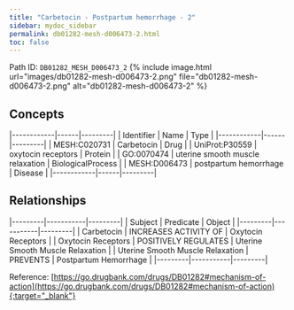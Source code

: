 ```yaml
---
title: "Carbetocin - Postpartum hemorrhage - 2"
sidebar: mydoc_sidebar
permalink: db01282-mesh-d006473-2.html
toc: false 
---
```



Path ID: `DB01282_MESH_D006473_2`
{% include image.html url="images/db01282-mesh-d006473-2.png" file="db01282-mesh-d006473-2.png" alt="db01282-mesh-d006473-2" %}

## Concepts

|------------|------|---------|
| Identifier | Name | Type    |
|------------|------|---------|
| MESH:C020731 | Carbetocin | Drug |
| UniProt:P30559 | oxytocin receptors | Protein |
| GO:0070474 | uterine smooth muscle relaxation | BiologicalProcess |
| MESH:D006473 | postpartum hemorrhage | Disease |
|------------|------|---------|

## Relationships

|---------|-----------|---------|
| Subject | Predicate | Object  |
|---------|-----------|---------|
| Carbetocin | INCREASES ACTIVITY OF | Oxytocin Receptors |
| Oxytocin Receptors | POSITIVELY REGULATES | Uterine Smooth Muscle Relaxation |
| Uterine Smooth Muscle Relaxation | PREVENTS | Postpartum Hemorrhage |
|---------|-----------|---------|

Reference: [https://go.drugbank.com/drugs/DB01282#mechanism-of-action](https://go.drugbank.com/drugs/DB01282#mechanism-of-action){:target="_blank"}